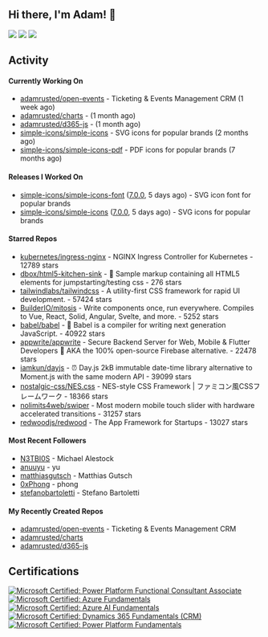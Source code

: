## Hi there, I'm Adam! 👋

[![](https://img.shields.io/badge/-@adamrusted-%231DA1F2?style=for-the-badge&logo=twitter&logoColor=ffffff)](https://twitter.com/adamrusted)
[![](https://img.shields.io/badge/-@adamrusted-%23E1306C?style=for-the-badge&logo=instagram&logoColor=ffffff)](https://www.instagram.com/adamrusted/)
[![](https://img.shields.io/badge/-@adamrusted-%230A66C2?style=for-the-badge&logo=linkedin&logoColor=ffffff)](https://www.linkedin.com/in/adamrusted/)

## Activity

#### Currently Working On

- [adamrusted/open-events](https://github.com/adamrusted/open-events) - Ticketing &amp; Events Management CRM (1 week ago)
- [adamrusted/charts](https://github.com/adamrusted/charts) -  (1 month ago)
- [adamrusted/d365-js](https://github.com/adamrusted/d365-js) -  (1 month ago)
- [simple-icons/simple-icons](https://github.com/simple-icons/simple-icons) - SVG icons for popular brands (2 months ago)
- [simple-icons/simple-icons-pdf](https://github.com/simple-icons/simple-icons-pdf) - PDF icons for popular brands (7 months ago)

#### Releases I Worked On

- [simple-icons/simple-icons-font](https://github.com/simple-icons/simple-icons-font) ([7.0.0](https://github.com/simple-icons/simple-icons-font/releases/tag/7.0.0), 5 days ago) - SVG icon font for popular brands
- [simple-icons/simple-icons](https://github.com/simple-icons/simple-icons) ([7.0.0](https://github.com/simple-icons/simple-icons/releases/tag/7.0.0), 5 days ago) - SVG icons for popular brands

#### Starred Repos

- [kubernetes/ingress-nginx](https://github.com/kubernetes/ingress-nginx) - NGINX Ingress Controller for Kubernetes - 12789 stars
- [dbox/html5-kitchen-sink](https://github.com/dbox/html5-kitchen-sink) - :potable_water: Sample markup containing all HTML5 elements for jumpstarting/testing css - 276 stars
- [tailwindlabs/tailwindcss](https://github.com/tailwindlabs/tailwindcss) - A utility-first CSS framework for rapid UI development. - 57424 stars
- [BuilderIO/mitosis](https://github.com/BuilderIO/mitosis) - Write components once, run everywhere. Compiles to Vue, React, Solid, Angular, Svelte, and more.  - 5252 stars
- [babel/babel](https://github.com/babel/babel) - 🐠 Babel is a compiler for writing next generation JavaScript. - 40922 stars
- [appwrite/appwrite](https://github.com/appwrite/appwrite) - Secure Backend Server for Web, Mobile &amp; Flutter Developers 🚀 AKA the 100% open-source Firebase alternative. - 22478 stars
- [iamkun/dayjs](https://github.com/iamkun/dayjs) - ⏰ Day.js 2kB immutable date-time library alternative to Moment.js with the same modern API - 39099 stars
- [nostalgic-css/NES.css](https://github.com/nostalgic-css/NES.css) - NES-style CSS Framework | ファミコン風CSSフレームワーク - 18366 stars
- [nolimits4web/swiper](https://github.com/nolimits4web/swiper) - Most modern mobile touch slider with hardware accelerated transitions - 31257 stars
- [redwoodjs/redwood](https://github.com/redwoodjs/redwood) - The App Framework for Startups - 13027 stars

#### Most Recent Followers

- [N3TBI0S](https://github.com/N3TBI0S) - Michael Alestock
- [anuuyu](https://github.com/anuuyu) - yu
- [matthiasgutsch](https://github.com/matthiasgutsch) - Matthias Gutsch
- [0xPhong](https://github.com/0xPhong) - phong
- [stefanobartoletti](https://github.com/stefanobartoletti) - Stefano Bartoletti

#### My Recently Created Repos

- [adamrusted/open-events](https://github.com/adamrusted/open-events) - Ticketing &amp; Events Management CRM
- [adamrusted/charts](https://github.com/adamrusted/charts)
- [adamrusted/d365-js](https://github.com/adamrusted/d365-js)

## Certifications

<!--START_SECTION:badges-->

[![Microsoft Certified: Power Platform Functional Consultant Associate](https://images.credly.com/size/110x110/images/243ab956-2af5-4abd-8b91-27bc580f17ae/power-platform-functional-consultant-600x600__1_.png)](http://www.credly.com/badges/d29ed321-3a8a-449c-8947-1fb15791d6b7 "Microsoft Certified: Power Platform Functional Consultant Associate")
[![Microsoft Certified: Azure Fundamentals](https://images.credly.com/size/110x110/images/be8fcaeb-c769-4858-b567-ffaaa73ce8cf/image.png)](http://www.credly.com/badges/3bf5223d-64d4-4904-aff4-01703b48259e "Microsoft Certified: Azure Fundamentals")
[![Microsoft Certified: Azure AI Fundamentals](https://images.credly.com/size/110x110/images/4136ced8-75d5-4afb-8677-40b6236e2672/azure-ai-fundamentals-600x600.png)](http://www.credly.com/badges/985ff44a-c9dc-4117-9617-d3d9671e5ce8 "Microsoft Certified: Azure AI Fundamentals")
[![Microsoft Certified: Dynamics 365 Fundamentals (CRM)](https://images.credly.com/size/110x110/images/42992295-0ee2-4527-982d-e51efbec40fc/dynamics365-fundamentals-crm-600x600.png)](http://www.credly.com/badges/21af3b02-5f96-45e3-8c89-48e34284d958 "Microsoft Certified: Dynamics 365 Fundamentals (CRM)")
[![Microsoft Certified: Power Platform Fundamentals](https://images.credly.com/size/110x110/images/2a6251f2-737b-4bf6-9190-d77570cc76fc/CERT-Fundamentals-Power-Platform.png)](http://www.credly.com/badges/3c80e661-2b7d-44e4-84f4-42fe811330f1 "Microsoft Certified: Power Platform Fundamentals")
<!--END_SECTION:badges-->

